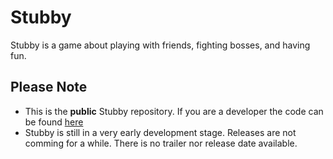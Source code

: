 # Stubby

Stubby is a game about playing with friends, fighting bosses, and having fun.

## Please Note
 
 - This is the **public** Stubby repository. If you are a developer the code can be found [here](https://github.com/Bubbalegoda/stubby)
 - Stubby is still in a very early development stage. Releases are not comming for a while. There is no trailer nor release date available.
